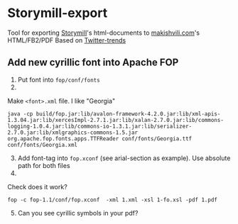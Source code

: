 Storymill-export
================

Tool for exporting [Storymill](https://www.marinersoftware.com/products/storymill/)'s html-documents to [makishvili.com](http://makishvili.com)'s HTML/FB2/PDF
Based on [Twitter-trends](github.com/dfilatov/twitter-trends)


Add new cyrillic font into Apache FOP
-------------------------------------
1. Put font into `fop/conf/fonts`
2.
  Make `<font>.xml` file. I like "Georgia"
  ```shell
  java -cp build/fop.jar:lib/avalon-framework-4.2.0.jar:lib/xml-apis-1.3.04.jar:lib/xercesImpl-2.7.1.jar:lib/xalan-2.7.0.jar:lib/commons-logging-1.0.4.jar:lib/commons-io-1.3.1.jar:lib/serializer-2.7.0.jar:lib/xmlgraphics-commons-1.5.jar org.apache.fop.fonts.apps.TTFReader conf/fonts/Georgia.ttf conf/fonts/Georgia.xml
  ```
3. Add font-tag into `fop.xconf` (see arial-section as example). Use absolute path for both files
4.
  Check does it work?
  ```shell
  fop -c fop-1.1/conf/fop.xconf  -xml 1.xml -xsl 1-fo.xsl -pdf 1.pdf
  ```
5. Can you see cyrillic symbols in your pdf?